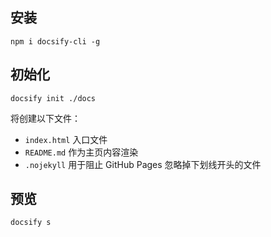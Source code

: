 ## 安装

```
npm i docsify-cli -g
```

## 初始化

```
docsify init ./docs
```

将创建以下文件：

- `index.html` 入口文件
- `README.md` 作为主页内容渲染
- `.nojekyll` 用于阻止 GitHub Pages 忽略掉下划线开头的文件

## 预览

```
docsify s
```
